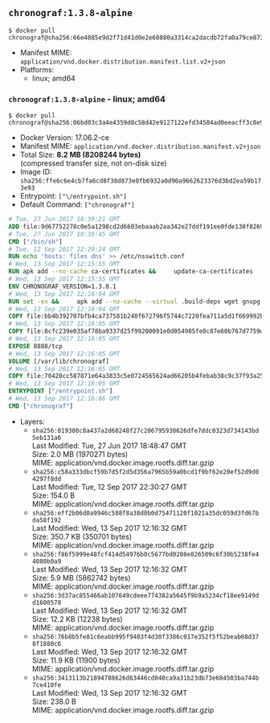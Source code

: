 ## `chronograf:1.3.8-alpine`

```console
$ docker pull chronograf@sha256:66e4885e9d2f71d41d0e2e60880a3314ca2dacdb72fa0a79ce8732c242c13b18
```

-	Manifest MIME: `application/vnd.docker.distribution.manifest.list.v2+json`
-	Platforms:
	-	linux; amd64

### `chronograf:1.3.8-alpine` - linux; amd64

```console
$ docker pull chronograf@sha256:06bd03c3a4e4359d8c58d42e9127122efd34504ad0eeacff3c8e9af32e680875
```

-	Docker Version: 17.06.2-ce
-	Manifest MIME: `application/vnd.docker.distribution.manifest.v2+json`
-	Total Size: **8.2 MB (8208244 bytes)**  
	(compressed transfer size, not on-disk size)
-	Image ID: `sha256:ffe6c6e4cb7fa6cd8f38d873e0fb6932a0d90a9662623376d3bd2ea59b173e93`
-	Entrypoint: `["\/entrypoint.sh"]`
-	Default Command: `["chronograf"]`

```dockerfile
# Tue, 27 Jun 2017 18:39:21 GMT
ADD file:9d67752278c0e5a1298cd2d6603ebaaab2aa342e27ddf191ee0fde138f82698c in / 
# Tue, 27 Jun 2017 18:39:45 GMT
CMD ["/bin/sh"]
# Tue, 12 Sep 2017 22:29:24 GMT
RUN echo 'hosts: files dns' >> /etc/nsswitch.conf
# Wed, 13 Sep 2017 12:15:55 GMT
RUN apk add --no-cache ca-certificates &&     update-ca-certificates
# Wed, 13 Sep 2017 12:15:55 GMT
ENV CHRONOGRAF_VERSION=1.3.8.1
# Wed, 13 Sep 2017 12:16:04 GMT
RUN set -ex &&     apk add --no-cache --virtual .build-deps wget gnupg tar &&     for key in         05CE15085FC09D18E99EFB22684A14CF2582E0C5 ;     do         gpg --keyserver ha.pool.sks-keyservers.net --recv-keys "$key" ||         gpg --keyserver pgp.mit.edu --recv-keys "$key" ||         gpg --keyserver keyserver.pgp.com --recv-keys "$key" ;     done &&     wget -q https://dl.influxdata.com/chronograf/releases/chronograf-${CHRONOGRAF_VERSION}-static_linux_amd64.tar.gz.asc &&     wget -q https://dl.influxdata.com/chronograf/releases/chronograf-${CHRONOGRAF_VERSION}-static_linux_amd64.tar.gz &&     gpg --batch --verify chronograf-${CHRONOGRAF_VERSION}-static_linux_amd64.tar.gz.asc chronograf-${CHRONOGRAF_VERSION}-static_linux_amd64.tar.gz &&     mkdir -p /usr/src &&     tar -C /usr/src -xzf chronograf-${CHRONOGRAF_VERSION}-static_linux_amd64.tar.gz &&     rm -f /usr/src/chronograf-*/chronograf.conf &&     chmod +x /usr/src/chronograf-*/* &&     cp -a /usr/src/chronograf-*/* /usr/bin/ &&     rm -rf *.tar.gz* /usr/src /root/.gnupg &&     apk del .build-deps
# Wed, 13 Sep 2017 12:16:04 GMT
COPY file:bb4b392707bfb4ca737581b240f672796f5744c7220fea711a5d1f669992b912 in /usr/share/chronograf/LICENSE 
# Wed, 13 Sep 2017 12:16:05 GMT
COPY file:8cfc239e035af78ba9337d25f99200091e0d054985fe0c87e60b767d7759d99d in /usr/share/chronograf/agpl-3.0.md 
# Wed, 13 Sep 2017 12:16:05 GMT
EXPOSE 8888/tcp
# Wed, 13 Sep 2017 12:16:05 GMT
VOLUME [/var/lib/chronograf]
# Wed, 13 Sep 2017 12:16:05 GMT
COPY file:70420cc587871e64a3833c5e0724565624ad66205b4febab38c9c37f93a25e28 in /entrypoint.sh 
# Wed, 13 Sep 2017 12:16:05 GMT
ENTRYPOINT ["/entrypoint.sh"]
# Wed, 13 Sep 2017 12:16:06 GMT
CMD ["chronograf"]
```

-	Layers:
	-	`sha256:019300c8a437a2d60248f27c206795930626dfe7ddc0323d734143bd5eb131a6`  
		Last Modified: Tue, 27 Jun 2017 18:48:47 GMT  
		Size: 2.0 MB (1970271 bytes)  
		MIME: application/vnd.docker.image.rootfs.diff.tar.gzip
	-	`sha256:c58a333dbcf59b7d5f2d5d356a7965b59a0bcd1f9bf62e20ef52d9d04297f8dd`  
		Last Modified: Tue, 12 Sep 2017 22:30:27 GMT  
		Size: 154.0 B  
		MIME: application/vnd.docker.image.rootfs.diff.tar.gzip
	-	`sha256:eff2b06d0a9946c588f8a38d0b0d75471120f1021a35dc059d3fd67bda58f192`  
		Last Modified: Wed, 13 Sep 2017 12:16:32 GMT  
		Size: 350.7 KB (350701 bytes)  
		MIME: application/vnd.docker.image.rootfs.diff.tar.gzip
	-	`sha256:f86f5999e48fcf414d54976b0c5677bd0208e826509c6f30b5238fe44080b0a9`  
		Last Modified: Wed, 13 Sep 2017 12:16:32 GMT  
		Size: 5.9 MB (5862742 bytes)  
		MIME: application/vnd.docker.image.rootfs.diff.tar.gzip
	-	`sha256:3d37ac855466ab107649cdeee774382a5645f9b9a5234cf18ee9149dd1600578`  
		Last Modified: Wed, 13 Sep 2017 12:16:32 GMT  
		Size: 12.2 KB (12238 bytes)  
		MIME: application/vnd.docker.image.rootfs.diff.tar.gzip
	-	`sha256:76b8b5fe81c6eabb995f9403f4d30f3386c017e352f5f52beab68d378f1880c6`  
		Last Modified: Wed, 13 Sep 2017 12:16:32 GMT  
		Size: 11.9 KB (11900 bytes)  
		MIME: application/vnd.docker.image.rootfs.diff.tar.gzip
	-	`sha256:3413113b21894788626d63446cd840ca9a31b23db73e684503ba744b7ce410fe`  
		Last Modified: Wed, 13 Sep 2017 12:16:32 GMT  
		Size: 238.0 B  
		MIME: application/vnd.docker.image.rootfs.diff.tar.gzip
